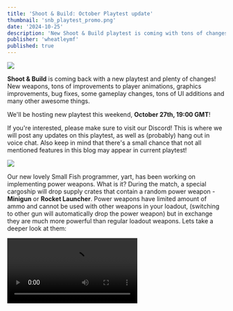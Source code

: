 ```yaml
---
title: 'Shoot & Build: October Playtest update'
thumbnail: 'snb_playtest_promo.png'
date: '2024-10-25'
description: 'New Shoot & Build playtest is coming with tons of changes!'
publisher: 'wheatleymf'
published: true
---
```


<Img src="snb_playtest_promo.png" />

**Shoot & Build** is coming back with a new playtest and plenty of changes! New weapons, tons of improvements to player animations, graphics improvements,
bug fixes, some gameplay changes, tons of UI additions and many other awesome things.

<Heading title="Playtest" />

We'll be hosting new playtest this weekend, <b>October 27th, 19:00 GMT</b>!

If you're interested, please make sure to visit our Discord! This is where we will post any updates on this playtest, as well
as (probably) hang out in voice chat. Also keep in mind that there's a small chance that not all mentioned features in this blog 
may appear in current playtest! 

<Heading title="Power Weapons" caption="by yart & wheatleymf" />
<Img src="powerweapons.png" />

Our new lovely Small Fish programmer, yart, has been working on implementing power weapons. What is it? During the match, a special cargoship will
drop supply crates that contain a random power weapon - <b>Minigun</b> or <b>Rocket Launcher</b>. Power weapons have limited amount of ammo and cannot be used
with other weapons in your loadout, (switching to other gun will automatically drop the power weapon) but in exchange they are much
more powerful than regular loadout weapons. Lets take a deeper look at them:

<Heading h="h3" title="Rocket Launcher" />
<Video src="rocketlauncher.mp4" />

<b>Rocket Launcher</b> is pretty self-explanatory! It shoots rockets! And also pretty destructive, making it
a very efficient tool to destroy enemy buildings. Rocket Launcher has a special zooming scope, which you must use before firing a rocket. Projectile is pretty slow, but explosion radius is much greater than from any other explosive in the game. Also, if you liked rocket jumping in other multiplayer games, we highly recommend you try doing it.
<Video src="rocketjump.mp4" />

<Heading h="h3" title="Minigun" />

<b>Minigun</b> is a deadly weapon up close, and still pretty intimidating at distance. It takes some time before firing, but in right hands it can easily wipe out
the entire area. Keep in mind that you'll be slower during revving up/firing state, and it has a big aimcone which makes it less effective against players
standing far away from you!

<Heading title="New Weapons (WIP)" caption="by wheatleymf" />
<Img src="newguns.png" />
These guns were sitting in game assets since early development days but weren't implemented. Now, you can try them out! Sounds are not final, however
this should be enough for now. We will listen to the feedback and adjust weapons accordingly. 
(at the moment of writing this blog, loadout selection menu isn't implemented yet but hopefully will be ready until 27th. if it isn't, we're sorry!)

- Assault Rifle
- Heavy Machine Gun
- Shotgun

<Heading title="Landmines" caption="by wheatleymf" />
<Img src="landmines.png" />

This week I have implemented landmines. They work like... landmines. If you step on an enemy landmine, you'll have a chance to break it by using your shovel.
(you can try using guns as well! but it may not end well) If you try stepping away, it will blow up, killing everyone else in the radius. If there are any other 
landmines in proximity radius, they will explode too, causing a chain reaction. 

After deploying a landmine, it will activate in one second. If you're playing a team-based gamemode, landmines will be painted by a team-specific color, so you can know 
which landmines are placed by teammates. You can't break, trigger or blow up team landmines. They also will automatically decay in 3 minutes after deploying, which 
means that you can't fill an entire map with landmines. 

Currently players have 3 landmines to place, and you cannot place more than 5 landmines in world. This means that you have to destroy/blow up existing landmines 
you've placed before deploying new ones. 

All features listed here are "work in progress", so I'll correct anything for future playtests depending on how it goes this weekend. 
Also keep in mind that I'm not a very experienced programmer, so expect tons of weird bugs with them! 

<Heading title="Player controller rework" caption="by ubre" />

Players disliked the old character controller, especially block climbing, so I shrimplemented the [Shrimple Character Controller](https://sbox.game/fish/scc)

The first thing I focused on was block climbing. The faster you move, the faster you'll be able to climb blocks, so it's _less_ annoying when sprinting and not jarring when crouching. It also uses the same logic as step climbing, making it more reliable. Plus you'll be able to climb blocks even in mid-air, which means parkour noobs don't have to fear for their lives.

Other than tweaking acceleration and jump, I was forced by our animator to make walking much slower compared to sprinting. If you have any complaints direct them to @Grodbert on Discord.

<Heading title="Health Regeneration" caption="by yart" />
Players now will slowly regenerate health if their HP is below 60. This will start taking effect if you haven't received any damage recently.

<Heading title="Medkits" caption="by wheatleymf" />
<Video src="medkits.mp4" />

I've also added respawnable medkits. Just approach them and they will restore 50 HP. Currently our system for spawnable weapons/medkits isn't complete 
so this may or may not appear in the playtest. It depends on how hard we want to hack this stuff into upcoming playtest before we've updated our internal 
map definition system. 

<Heading title="Grenade Animations" caption="by ceitine & wheatleymf" />
<Video src="grenades.mp4" />

Now throwing a grenade isn't just an instant thing, it has a proper viewmodel animation. If you decide to hold your grenade, there'll be a proper UI showing how much time is left before it blows up in your hand. This may appear as a nerf, but in exchange grenades now have a larger explosion radius.

<Heading title="Viewmodel animations" caption="by matek" />
<Video src="viewmodel.mp4" />

I find that procedural animations for view models are extremely important for first person games. It adds a layer of polish and fluidity to the view models that is essential. You'll notice that when you look around, jump, crouch, sprint, etc. all of these are procedurally done.

<Heading title="User Interface" caption="by matek" />
<ImageCollage images={["lobbies.jpg", "settings.jpg"]} />

I've been working through the mockups that wheatley has designed and implementing them. We have some interesting settings this time around allowing for the adjustment of view distance, FOV, "retro mode" and colorblind options.

<Heading title="Chat Improvements" caption="by wheatleymf" />
<Video src="chat.mp4" />

Chat was looking pretty unfinished during previous playtests, but now it's pretty much complete. I've updated the visuals and implemented team chat, so you can communicate with your team now. Press <b>TAB</b> to cycle between global/team chats.

<Heading title="Headshot Gore" caption="by yart" />
<Video src="headshot_gore_2.mp4" />
Now headshots will result in enemy's head blowing up if that shot was fatal.

<Heading title="Player Animations" caption="by Grodbert" />
Hello my name is Grodbert. Players now have proper animations! They properly hold weapons in their hands, they have animations when reloading, and they have unique animation when sprinting.

<Heading title="Water Shader Improvements" caption="by wheatleymf" />
<Video src="watah.mp4" />

This wasn't absolutely necessary, but I've made bunch of changes to water shader. It now has proper reflections, nicer normals, better foam rendering,
and colors should be a bit more fancy in general. You probably won't even notice it unless you play on a map with plenty of water, but who cares! Also, previously we were generating an unnecessarily dense water plane mesh - now it's been optimized.

<Heading title="Retro Mode" caption="by wheatleymf" />
<Video src="retromode.mp4" />
If you don't like modern graphics (or performance isn't looking good for you), you can now try retro mode! I've tried to make it look like original Ace of Spades
 as much as possible, but understandably there'll be some difference. It takes away all fancy s&box graphics features and just renders everything flat, also
 adds "classic" screen space fog.

<Heading title="Better Aiming" caption="by yart" />
<Video src="aiming.mp4" />
Weapons now offset to center properly when you're aiming.

<Heading title="Colorblind Filters" caption="by wheatleymf" />
<Video src="colorblind.mp4" />
I've added colorblind filters for deuteranopia, protanopia and tritanopia. It's available in graphics settings. Our games always lacked some accessibility features,
so this is a first little step towards them. In near future there'll be also brightness/contrast correction available.

<Heading title="Weapon Gameplay Changes" caption="by wheatleymf" />
After receiving the feedback on Kar98k and SMG during last playtest, I've made bunch of changes to these guns:
<Heading title="Kar98k" h="h3" />

- Kar98 has now a different sound, more punchy and loud
- Kar98 now leaves a tracer that stays in the air for much longer than from other guns
- Some little animation flow adjustments

<Heading title="SMG" h="h3" />

- Improved SMG animations flow, especially for reloading. Reloading now takes less time
- Shortened SMG deploy time

<Heading title="Visual Effects" caption="by wheatleymf" />

- Added explosion effect. Looks more fancy and noticeable
- Added muzzleflash effect for weapons
- Added postprocessing effect when receiving damage
- Added eject shells when firing a gun

<Heading title="What's Next?" />
We've done some good progress, although admittedly early October was pretty slow. Game is shaping up pretty well and hopefully we will be able to host
new playtest very soon. We have more cool stuff in development, so stay tuned! 

<Heading title="Misc Changes" />
There are even more changes, but they're pretty small so here's a list:

- Plenty of bug fixes! Most of them were spot during previous playtest, so thank you everyone who was there.
- Added player ragdolls after they die
- Green team is now Red. Now it's Red vs. Blue...
- Reduced air acceleration
- Added footsteps
- Reduced mesh density of a water plane
- Implemented damage indicator
- [Editor] Added "You Can Do It!" library to motivate devs
- [Editor] Removed "You Can Do It!" library (original commit: "Remove virus and unblock ceitine")
